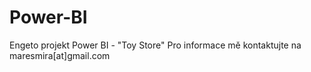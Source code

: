 # Power-BI
Engeto projekt Power BI - "Toy Store"
Pro informace mě kontaktujte na maresmira[at]gmail.com
